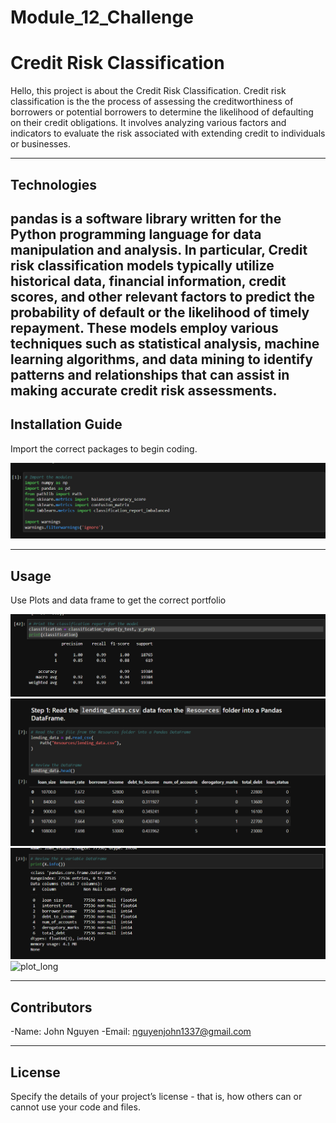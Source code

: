 # Module_12_Challenge
# Credit Risk Classification


Hello, this project is about the Credit Risk Classification. Credit risk classification is the the process of assessing the creditworthiness of borrowers or potential borrowers to determine the likelihood of defaulting on their credit obligations. It involves analyzing various factors and indicators to evaluate the risk associated with extending credit to individuals or businesses.



---

## Technologies

pandas is a software library written for the Python programming language for data manipulation and analysis. In particular, Credit risk classification models typically utilize historical data, financial information, credit scores, and other relevant factors to predict the probability of default or the likelihood of timely repayment. These models employ various techniques such as statistical analysis, machine learning algorithms, and data mining to identify patterns and relationships that can assist in making accurate credit risk assessments.
---

## Installation Guide

Import the correct packages to begin coding.

![The much needed pathways to have before finishing the app.py.](images/imports.png)


---

## Usage

Use Plots and data frame to get the correct portfolio


![plot](images/class.png)
![plot2](images/data.png)
![plot_box](images/info.png)
![plot_long](imageslr.png)


---

## Contributors

-Name: John Nguyen
-Email: nguyenjohn1337@gmail.com

---

## License

Specify the details of your project’s license - that is, how others can or cannot use your code and files.
